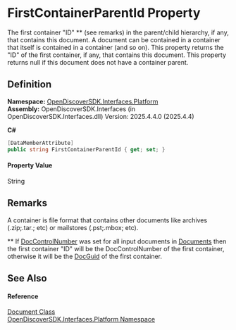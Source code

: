 # FirstContainerParentId Property


The first container "ID" ** (see remarks) in the parent/child hierarchy, if any, that contains this document. A document can be contained in a container that itself is contained in a container (and so on). This property returns the "ID" of the first container, if any, that contains this document. This property returns null if this document does not have a container parent.



## Definition
**Namespace:** <a href="a1e65d49-050f-842a-426e-ba8aab188009">OpenDiscoverSDK.Interfaces.Platform</a>  
**Assembly:** OpenDiscoverSDK.Interfaces (in OpenDiscoverSDK.Interfaces.dll) Version: 2025.4.4.0 (2025.4.4)

**C#**
``` C#
[DataMemberAttribute]
public string FirstContainerParentId { get; set; }
```



#### Property Value
String

## Remarks

A container is file format that contains other documents like archives (.zip;.tar.; etc) or mailstores (.pst;.mbox; etc).

** If <a href="5bf04a4e-5496-1528-2730-041321ca181e">DocControlNumber</a> was set for all input documents in <a href="b68ae6b1-5941-ef7e-5054-9537863e0856">Documents</a> then the first container "ID" will be the DocControlNumber of the first container, otherwise it will be the <a href="1eceddf2-da6a-3a4d-970e-982a7d42eca6">DocGuid</a> of the first container.


## See Also


#### Reference
<a href="1ada9969-add0-f951-f601-f7107618fb9d">Document Class</a>  
<a href="a1e65d49-050f-842a-426e-ba8aab188009">OpenDiscoverSDK.Interfaces.Platform Namespace</a>  
